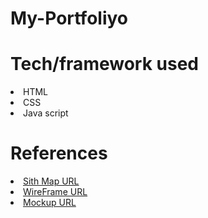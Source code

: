 # My-Portfoliyo
<h1> Tech/framework used </h1>
<ui>
   <li> HTML </li>
   <li> CSS </li>
   <li> Java script </li>
</ui>

<h1> References </h1>
<ui>
   <li><a href="https://www.w3schools.com/"> Sith Map URL </a></li>
   <li><a href="https://www.w3schools.com/"> WireFrame URL </a></li>
   <li><a href="https://www.w3schools.com/"> Mockup URL </a></li>
</ui>

